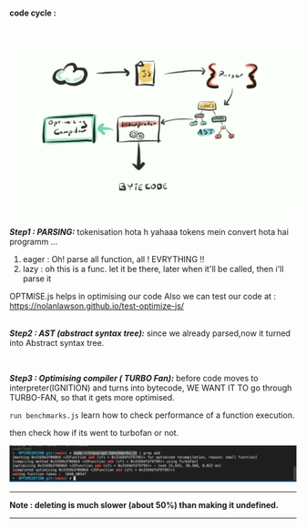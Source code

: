 #### code cycle :
<br> 



![](/bootstrapsImages/JsCodeCycle.png)



 ___Step1 : PARSING:___
tokenisation hota h yahaaa
tokens mein convert hota hai programm ... 


1. eager : Oh! parse all function, all ! EVRYTHING !! 
2. lazy : oh this is a func. let it be there, later when it'll be called, then i'll parse it

OPTMISE.js helps in optimising our code
Also we can test our code at : 
https://nolanlawson.github.io/test-optimize-js/
<br><br>


 ___Step2 : AST (abstract syntax tree):___
since we already parsed,now it turned into Abstract syntax tree.


<br>

 ___Step3 : Optimising compiler ( TURBO Fan):___
 before code moves to interpreter(IGNITION) and turns into bytecode, WE WANT IT TO go through TURBO-FAN, so that it gets more optimised.

 `run benchmarks.js` 
 learn how to check performance of a function execution.

 then check how if its went to turbofan or not.

 ![](/bootstrapsImages/trace-turbofan.png)

<hr>

 **Note : deleting is much slower 
 (about 50%) than making it undefined.**

 <hr>


